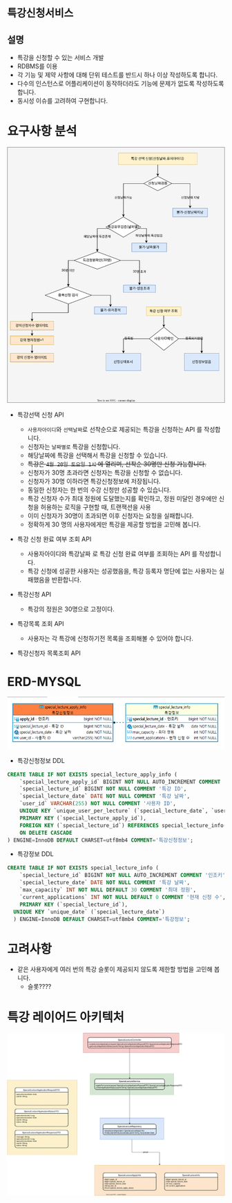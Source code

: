 # `특강신청서비스`
## 설명
- 특강을 신청할 수 있는 서비스 개발
- RDBMS를 이용
- 각 기능 및 제약 사항에 대해 단위 테스트를 반드시 하나 이상 작성하도록 합니다.
- 다수의 인스턴스로 어플리케이션이 동작하더라도 기능에 문제가 없도록 작성하도록 합니다.
- 동시성 이슈를 고려하여 구현합니다.

# 요구사항 분석
![service-flow](./src/main/java/com/tdd/speciallectureapply/document/diagram/2.service-flow.svg)
- 특강선택 신청 API
  - `사용자아이디`와 `선택날짜`로 선착순으로 제공되는 특강을 신청하는 API 를 작성합니다.
  - 신청자는 `날짜별로` 특강을 신청합니다.
  - 해당날짜에 특강을 선택해서 특강을 신청할 수 있습니다.
  - ~~특강은 `4월 20일 토요일 1시` 에 열리며, 선착순 30명만 신청 가능합니다.~~
  - 신청자가 30명 초과라면 신청자는 특강을 신청할 수 없습니다.
  - 신청자가 30명 이하라면 특강신청정보에 저장됩니다.
  - 동일한 신청자는 한 번의 수강 신청만 성공할 수 있습니다.
  - 특강 신청자 수가 최대 정원에 도달했는지를 확인하고, 정원 미달인 경우에만 신청을 허용하는 로직을 구현할 때, 트랜잭션을 사용
  - 이미 신청자가 30명이 초과되면 이후 신청자는 요청을 실패합니다.
  - 정확하게 30 명의 사용자에게만 특강을 제공할 방법을 고민해 봅니다.
- 특강 신청 완료 여부 조회 API
  - 사용자아이디와 특강날짜 로 특강 신청 완료 여부를 조회하는 API 를 작성합니다.
  - 특강 신청에 성공한 사용자는 성공했음을, 특강 등록자 명단에 없는 사용자는 실패했음을 반환합니다.

- 특강신청 API
  - 특강의 정원은 30명으로 고정이다.

- 특강목록 조회 API
  - 사용자는 각 특강에 신청하기전 목록을 조회해볼 수 있어야 합니다.

- 특강신청자 목록조회 API

# ERD-MYSQL
![erd-image](./src/main/java/com/tdd/speciallectureapply/document/diagram/3.erd-picture.png)
- 특강신청정보 DDL
```sql
CREATE TABLE IF NOT EXISTS special_lecture_apply_info (
    `special_lecture_apply_id` BIGINT NOT NULL AUTO_INCREMENT COMMENT '인조키',
    `special_lecture_id` BIGINT NOT NULL COMMENT '특강 ID',
    `special_lecture_date` DATE NOT NULL COMMENT '특강 날짜',
    `user_id` VARCHAR(255) NOT NULL COMMENT '사용자 ID',
    UNIQUE KEY `unique_user_per_lecture` (`special_lecture_date`, `user_id`),
    PRIMARY KEY (`special_lecture_apply_id`),
    FOREIGN KEY (`special_lecture_id`) REFERENCES special_lecture_info(`special_lecture_id`)
    ON DELETE CASCADE
) ENGINE=InnoDB DEFAULT CHARSET=utf8mb4 COMMENT='특강신청정보';
```
- 특강정보 DDL
```sql
CREATE TABLE IF NOT EXISTS special_lecture_info (
    `special_lecture_id` BIGINT NOT NULL AUTO_INCREMENT COMMENT '인조키',
    `special_lecture_date` DATE NOT NULL COMMENT '특강 날짜',
    `max_capacity` INT NOT NULL DEFAULT 30 COMMENT '최대 정원',
    `current_applications` INT NOT NULL DEFAULT 0 COMMENT '현재 신청 수',
    PRIMARY KEY (`special_lecture_id`),
  UNIQUE KEY `unique_date` (`special_lecture_date`)
  ) ENGINE=InnoDB DEFAULT CHARSET=utf8mb4 COMMENT='특강정보';
```


# 고려사항
- 같은 사용자에게 여러 번의 특강 슬롯이 제공되지 않도록 제한할 방법을 고민해 봅니다.
  - 슬롯????


# 특강 레이어드 아키텍처
![class-diagram](./src/main/java/com/tdd/speciallectureapply/document/diagram/4.class-diagram.svg)
